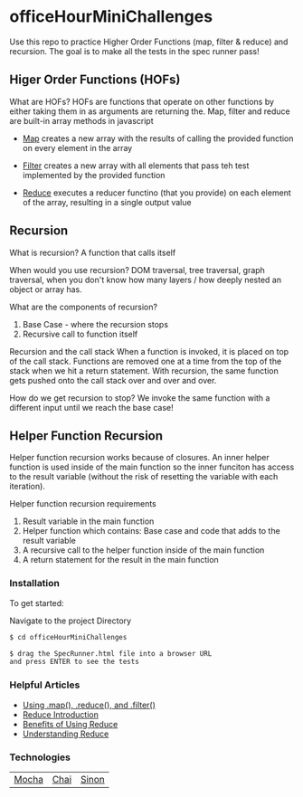 # officeHourMiniChallenges

Use this repo to practice Higher Order Functions (map, filter & reduce) and recursion. The goal is to make all the tests in the spec runner pass!

## Higer Order Functions (HOFs)

What are HOFs? HOFs are functions that operate on other functions by either taking them in as arguments are returning the. Map, filter and reduce are built-in array methods in javascript

- <a href="https://developer.mozilla.org/en-US/docs/Web/JavaScript/Reference/Global_Objects/Array/map">Map</a> creates a new array with the results of calling the provided function on every element in the array

- <a href="https://developer.mozilla.org/en-US/docs/Web/JavaScript/Reference/Global_Objects/Array/filter">Filter</a> creates a new array with all elements that pass teh test implemented by the provided function

- <a href="https://developer.mozilla.org/en-US/docs/Web/JavaScript/Reference/Global_Objects/Array/reduce">Reduce</a> executes a reducer functino (that you provide) on each element of the array, resulting in a single output value

## Recursion

What is recursion? A function that calls itself

When would you use recursion? DOM traversal, tree traversal, graph traversal, when you don't know how many layers / how deeply nested an object or array has.

What are the components of recursion?

1. Base Case - where the recursion stops
2. Recursive call to function itself

Recursion and the call stack
When a function is invoked, it is placed on top of the call stack. Functions are removed one at a time from the top of the stack when we hit a return statement. With recursion, the same function gets pushed onto the call stack over and over and over.

How do we get recursion to stop? We invoke the same function with a different input until we reach the base case!

## Helper Function Recursion

Helper function recursion works because of closures. An inner helper function is used inside of the main function so the inner funciton has access to the result variable (without the risk of resetting the variable with each iteration).

Helper function recursion requirements

1. Result variable in the main function
2. Helper function which contains: Base case and code that adds to the result variable
3. A recursive call to the helper function inside of the main function
4. A return statement for the result in the main function

### Installation

To get started:

Navigate to the project Directory

```sh
$ cd officeHourMiniChallenges
```

```sh
$ drag the SpecRunner.html file into a browser URL
and press ENTER to see the tests
```

### Helpful Articles

- <a href="https://medium.com/poka-techblog/simplify-your-javascript-use-map-reduce-and-filter-bd02c593cc2d">Using .map(), .reduce(), and .filter()</a>
- <a href="https://codeburst.io/learn-understand-javascripts-reduce-function-b2b0406efbdc">Reduce Introduction</a>
- <a href="https://medium.com/@dave_lunny/reduce-your-fears-about-array-reduce-629b334ab945">Benefits of Using Reduce</a>
- <a href="https://www.digitalocean.com/community/tutorials/js-finally-understand-reduce">Understanding Reduce</a>

### Technologies

<table style="width:50%">
  <tr>
    <td><a href="https://mochajs.org/">Mocha</a></td>
    <td><a href="https://www.chaijs.com/">Chai</a></td>
     <td><a href="https://sinonjs.org/">Sinon</a></td>
  </tr>
</table>
